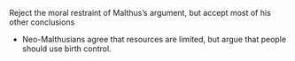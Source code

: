 Reject the moral restraint of Malthus’s argument, but accept most of his other conclusions
- Neo-Malthusians agree that resources are limited, but argue that people should use birth control.
